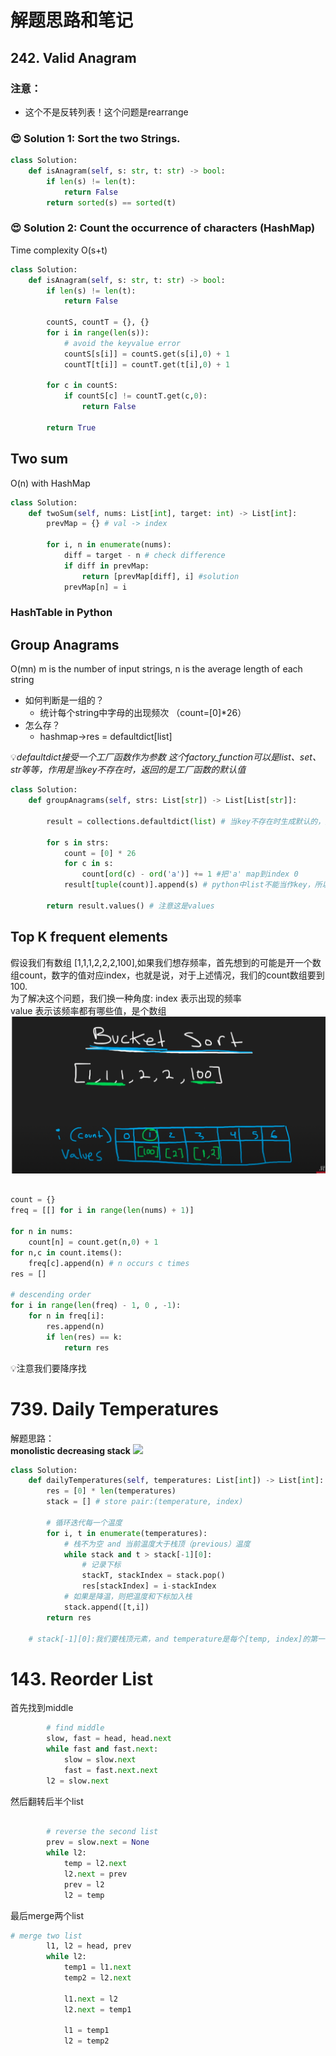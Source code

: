 # 解题思路和笔记

## 242. Valid Anagram
### 注意：
* 这个不是反转列表！这个问题是rearrange

### 😍 Solution 1: Sort the two Strings.

``` Python
class Solution:
    def isAnagram(self, s: str, t: str) -> bool:
        if len(s) != len(t):
            return False
        return sorted(s) == sorted(t)
```

### 😍 Solution 2: Count the occurrence of characters (HashMap)

Time complexity O(s+t)

``` python
class Solution:
    def isAnagram(self, s: str, t: str) -> bool:
        if len(s) != len(t):
            return False
        
        countS, countT = {}, {}
        for i in range(len(s)):
            # avoid the keyvalue error
            countS[s[i]] = countS.get(s[i],0) + 1
            countT[t[i]] = countT.get(t[i],0) + 1
       
        for c in countS:
            if countS[c] != countT.get(c,0):
                return False
            
        return True
```

## Two sum
O(n) with HashMap
``` python
class Solution:
    def twoSum(self, nums: List[int], target: int) -> List[int]:
        prevMap = {} # val -> index
        
        for i, n in enumerate(nums):
            diff = target - n # check difference
            if diff in prevMap:
                return [prevMap[diff], i] #solution
            prevMap[n] = i
```
### HashTable in Python


## Group Anagrams
O(mn) m is the number of input strings, n is the average length of each string

* 如何判断是一组的？
  - 统计每个string中字母的出现频次 （count=[0]*26）
* 怎么存？
  - hashmap->res = defaultdict[list]

💡*defaultdict接受一个工厂函数作为参数
这个factory_function可以是list、set、str等等，作用是当key不存在时，返回的是工厂函数的默认值*

```python
class Solution:
    def groupAnagrams(self, strs: List[str]) -> List[List[str]]:
        
        result = collections.defaultdict(list) # 当key不存在时生成默认的，防止出错
        
        for s in strs:
            count = [0] * 26
            for c in s:
                count[ord(c) - ord('a')] += 1 #把'a' map到index 0
            result[tuple(count)].append(s) # python中list不能当作key，所以把list转成tuple
        
        return result.values() # 注意这是values
```

## Top K frequent elements

假设我们有数组 [1,1,1,2,2,2,100],如果我们想存频率，首先想到的可能是开一个数组count，数字的值对应index，也就是说，对于上述情况，我们的count数组要到100.  
为了解决这个问题，我们换一种角度: 
index 表示出现的频率  
value 表示该频率都有哪些值，是个数组
<img src='1.png'>

```python

count = {}
freq = [[] for i in range(len(nums) + 1)]

for n in nums:
    count[n] = count.get(n,0) + 1
for n,c in count.items():
    freq[c].append(n) # n occurs c times
res = []

# descending order
for i in range(len(freq) - 1, 0 , -1):
    for n in freq[i]:
        res.append(n)
        if len(res) == k:
            return res
```

💡注意我们要降序找

# 739. Daily Temperatures

解题思路：  
**monolistic decreasing stack**
<img src='739.png'>

``` python
class Solution:
    def dailyTemperatures(self, temperatures: List[int]) -> List[int]:
        res = [0] * len(temperatures) 
        stack = [] # store pair:(temperature, index)

        # 循环迭代每一个温度
        for i, t in enumerate(temperatures):
            # 栈不为空 and 当前温度大于栈顶（previous）温度
            while stack and t > stack[-1][0]:
                # 记录下标
                stackT, stackIndex = stack.pop()
                res[stackIndex] = i-stackIndex
            # 如果是降温，则把温度和下标加入栈
            stack.append([t,i])
        return res
    
    # stack[-1][0]:我们要栈顶元素，and temperature是每个[temp, index]的第一个元素,所以是0
```

# 143. Reorder List

首先找到middle    
``` python
        # find middle
        slow, fast = head, head.next
        while fast and fast.next:
            slow = slow.next
            fast = fast.next.next
        l2 = slow.next
```
然后翻转后半个list    
``` python
   
        # reverse the second list
        prev = slow.next = None
        while l2:
            temp = l2.next
            l2.next = prev
            prev = l2
            l2 = temp
```
最后merge两个list
``` python
# merge two list
        l1, l2 = head, prev
        while l2:
            temp1 = l1.next
            temp2 = l2.next
            
            l1.next = l2
            l2.next = temp1
            
            l1 = temp1
            l2 = temp2
```